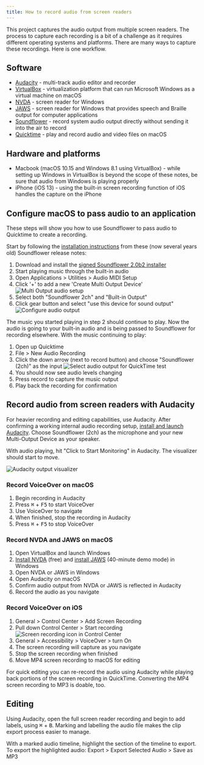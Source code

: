 ```yaml
---
title: How to record audio from screen readers
---
```


This project captures the audio output from multiple screen readers. The process to capture each recording is a bit of a challenge as it requires different operating systems and platforms. There are many ways to capture these recordings. Here is one workflow.

## Software

- [Audacity](https://www.audacityteam.org/) - multi-track audio editor and recorder
- [VirtualBox](https://www.virtualbox.org/) - virtualization platform that can run Microsoft Windows as a virtual machine on macOS
- [NVDA](https://www.nvaccess.org/download/) - screen reader for Windows
- [JAWS](https://www.freedomscientific.com/products/software/jaws/) - screen reader for Windows that provides speech and Braille output for computer applications
- [Soundflower](https://github.com/mattingalls/Soundflower) - record system audio output directly without sending it into the air to record
- [Quicktime](https://support.apple.com/quicktime) - play and record audio and video files on macOS

## Hardware and platforms

- Macbook (macOS 10.15 and Windows 8.1 using VirtualBox) - while setting up Windows in VirtualBox is beyond the scope of these notes, be sure that audio from Windows is playing properly
- iPhone (iOS 13) - using the built-in screen recording function of iOS handles the capture on the iPhone

## Configure macOS to pass audio to an application

These steps will show you how to use Soundflower to pass audio to Quicktime to create a recording.

Start by following the [installation instructions](https://github.com/mattingalls/Soundflower/releases/tag/2.0b2) from these (now several years old) Soundflower release notes:

1. Download and install the [signed Soundflower 2.0b2 installer](https://github.com/mattingalls/Soundflower/releases/download/2.0b2/Soundflower-2.0b2.dmg)
2. Start playing music through the built-in audio
3. Open Applications > Utilities > Audio MIDI Setup
4. Click '+' to add a new 'Create Multi Output Device'
   ![Multi Output audio setup]({{site.baseurl}}/assets/audio-midi-setup-01.png)
5. Select both "Soundflower 2ch" and "Built-in Output"
6. Click gear button and select "use this device for sound output"
   ![Configure audio output]({{site.baseurl}}/assets/audio-midi-setup-02.png)

The music you started playing in step 2 should continue to play. Now the audio is going to your built-in audio and is being passed to Soundflower for recording elsewhere. With the music continuing to play:

1. Open up Quicktime
2. File > New Audio Recording
3. Click the down arrow (next to record button) and choose "Soundflower (2ch)" as the input
   ![Select audio output for QuickTime test]({{site.baseurl}}/assets/quicktime-test.png)
4. You should now see audio levels changing
5. Press record to capture the music output
6. Play back the recording for confirmation

## Record audio from screen readers with Audacity

For heavier recording and editing capabilities, use Audacity. After confirming a working internal audio recording setup, [install and launch Audacity](https://www.audacityteam.org/). Choose Soundflower (2ch) as the microphone and your new Multi-Output Device as your speaker.

With audio playing, hit "Click to Start Monitoring" in Audacity. The visualizer should start to move.

![Audacity output visualizer]({{site.baseurl}}/assets/audacity-output.png)

### Record VoiceOver on macOS

1. Begin recording in Audacity
2. Press <kbd>⌘</kbd> + <kbd>F5</kbd> to start VoiceOver
3. Use VoiceOver to navigate
4. When finished, stop the recording in Audacity
5. Press <kbd>⌘</kbd> + <kbd>F5</kbd> to stop VoiceOver

### Record NVDA and JAWS on macOS

1. Open VirtualBox and launch Windows
2. [Install NVDA](https://www.nvaccess.org/download/) (free) and [install JAWS](https://www.freedomscientific.com/products/software/jaws/) (40-minute demo mode) in Windows
3. Open NVDA or JAWS in Windows
4. Open Audacity on macOS
5. Confirm audio output from NVDA or JAWS is reflected in Audacity
6. Record the audio as you navigate

### Record VoiceOver on iOS

1. General > Control Center > Add Screen Recording
2. Pull down Control Center > Start recording
   ![Screen recording icon in Control Center]({{site.baseurl}}/assets/ios-screen-recording.png)
3. General > Accessibility > VoiceOver > turn On
4. The screen recording will capture as you navigate
5. Stop the screen recording when finished
6. Move MP4 screen recording to macOS for editing

For quick editing you can re-record the audio using Audacity while playing back portions of the screen recording in QuickTime. Converting the MP4 screen recording to MP3 is doable, too.

## Editing

Using Audacity, open the full screen reader recording and begin to add labels, using <kbd>⌘</kbd> + <kbd>B</kbd>. Marking and labelling the audio file makes the clip export process easier to manage.

With a marked audio timeline, highlight the section of the timeline to export. To export the highlighted audio: Export > Export Selected Audio > Save as MP3
